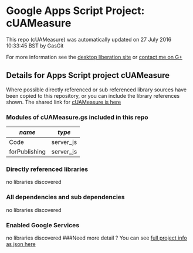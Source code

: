 # Google Apps Script Project: cUAMeasure
This repo (cUAMeasure) was automatically updated on 27 July 2016 10:33:45 BST by GasGit

For more information see the [desktop liberation site](http://ramblings.mcpher.com/Home/excelquirks/drivesdk/gettinggithubready "desktop liberation") or [contact me on G+](https://plus.google.com/+BruceMcpherson "Bruce McPherson - GDE")
## Details for Apps Script project cUAMeasure
Where possible directly referenced or sub referenced library sources have been copied to this repository, or you can include the library references shown. 
The shared link for [cUAMeasure is here](https://script.google.com/d/17gzIYCpQ_8jN8rR1mQ8POa5VS5C4TYTiDuEIlpEMQmRGe2S51MvKf2LO/edit?usp=sharing "open in the GAS IDE")

### Modules of cUAMeasure.gs included in this repo
*name*|*type*
--- | --- 
Code| server_js
forPublishing| server_js
### Directly referenced libraries
no libraries discovered
### All dependencies and sub dependencies
no libraries discovered
### Enabled Google Services
no libraries discovered
###Need more detail ?
You can see [full project info as json here](info.json)
